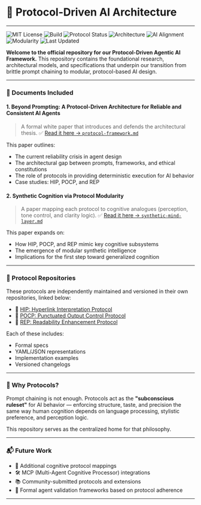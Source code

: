 # 🧠 Protocol-Driven AI Architecture
---
![MIT License](https://img.shields.io/github/license/dansasser/protocol-ai-framework?color=green)
![Build](https://img.shields.io/badge/build-stable-brightgreen)
![Protocol Status](https://img.shields.io/badge/protocols-3%20active-blue)
![Architecture](https://img.shields.io/badge/architecture-protocol--driven-critical)
![AI Alignment](https://img.shields.io/badge/alignment-consistent--output-blueviolet)
![Modularity](https://img.shields.io/badge/modular-cognition-orange)
![Last Updated](https://img.shields.io/github/last-commit/dansasser/protocol-ai-framework)


**Welcome to the official repository for our Protocol-Driven Agentic AI Framework.**
This repository contains the foundational research, architectural models, and specifications that underpin our transition from brittle prompt chaining to modular, protocol-based AI design.

---

### 📄 Documents Included

#### 1. **Beyond Prompting: A Protocol-Driven Architecture for Reliable and Consistent AI Agents**

> A formal white paper that introduces and defends the architectural thesis.
> ✅ [Read it here → `protocol-framework.md`](./protocol-framework.md)

This paper outlines:

* The current reliability crisis in agent design
* The architectural gap between prompts, frameworks, and ethical constitutions
* The role of protocols in providing deterministic execution for AI behavior
* Case studies: HIP, POCP, and REP

#### 2. **Synthetic Cognition via Protocol Modularity**

> A paper mapping each protocol to cognitive analogues (perception, tone control, and clarity logic).
> ✅ [Read it here → `synthetic-mind-layer.md`](./synthetic-mind-layer.md)

This paper expands on:

* How HIP, POCP, and REP mimic key cognitive subsystems
* The emergence of modular synthetic intelligence
* Implications for the first step toward generalized cognition

---

### 🧩 Protocol Repositories

These protocols are independently maintained and versioned in their own repositories, linked below:

* 🔗 [HIP: Hyperlink Interpretation Protocol](https://github.com/dansasser/hip-protocol)
* 🔗 [POCP: Punctuated Output Control Protocol](https://github.com/dansasser/pocp-protocol)
* 🔗 [REP: Readability Enhancement Protocol](https://github.com/dansasser/rep-protocol)

Each of these includes:

* Formal specs
* YAML/JSON representations
* Implementation examples
* Versioned changelogs

---

### 🚀 Why Protocols?

Prompt chaining is not enough.
Protocols act as the **"subconscious ruleset"** for AI behavior — enforcing structure, taste, and precision the same way human cognition depends on language processing, stylistic preference, and perception logic.

This repository serves as the centralized home for that philosophy.

---

### 📬 Future Work

* 🧠 Additional cognitive protocol mappings
* 🛠 MCP (Multi-Agent Cognitive Processor) integrations
* 📚 Community-submitted protocols and extensions
* 🤖 Formal agent validation frameworks based on protocol adherence

---

